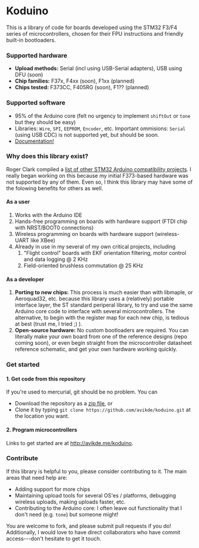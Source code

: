 Koduino
=======

This is a library of code for boards developed using the STM32 F3/F4 series of microcontrollers, chosen for their FPU instructions and friendly built-in bootloaders.

### Supported hardware

* **Upload methods:** Serial (incl using USB-Serial adapters), USB using DFU (soon)
* **Chip families:** F37x, F4xx (soon), F1xx (planned)
* **Chips tested:** F373CC, F405RG (soon), F1?? (planned)

### Supported software

* 95% of the Arduino core (felt no urgency to implement `shiftOut` or `tone` but they should be easy)
* Libraries: `Wire`, `SPI`, `EEPROM`, `Encoder`, etc. Important ommisions: `Serial` (using USB CDC) is not supported yet, but should be soon.
* [Documentation!](http://avikde.me/koduino/html/)

### Why does this library exist?

Roger Clark compiled a [list of other STM32 Arduino compatibility projects](https://github.com/rogerclarkmelbourne/Arduino_STM32/wiki/Other-STM32-Arduino-projects). I really began working on this because my initial F373-based hardware was not supported by any of them. Even so, I think this library may have some of the folowing benefits for others as well.

#### As a user

1. Works with the Arduino IDE
1. Hands-free programming on boards with hardware support (FTDI chip with NRST/BOOT0 connections)
1. Wireless programming on boards with hardware support (wireless-UART like XBee)
1. Already in use in my several of my own critical projects, including
    1. "Flight control" boards with EKF orientation filtering, motor control and data logging @ 2 KHz
    1. Field-oriented brushless commutation @ 25 KHz

#### As a developer

1. **Porting to new chips:** This process is much easier than with libmaple, or Aeroquad32, etc. because this library uses a (relatively) portable interface layer, the ST standard periperal library, to try and use the same Arduino core code to interface with several microcontrollers. The alternative, to begin with the register map for each new chip, is tedious at best (trust me, I tried ;) ).
1. **Open-source hardware:** No custom bootloaders are required. You can literally make your own board from one of the reference designs (repo coming soon), or even begin straight from the microcontroller datasheet reference schematic, and get your own hardware working quickly.

### Get started

#### 1. Get code from this repository

If you're used to mercurial, git should be no problem. You can

* Download the repository as a [zip file](https://github.com/avikde/koduino/archive/master.zip), or
* Clone it by typing `git clone https://github.com/avikde/koduino.git` at the location you want.

#### 2. Program microcontrollers

Links to get started are at http://avikde.me/koduino.

### Contribute

If this library is helpful to you, please consider contributing to it. The main areas that need help are:

* Adding support for more chips
* Maintaining upload tools for several OS'es / platforms, debugging wireless uploads, making uploads faster, etc.
* Contributing to the Arduino core: I often leave out functionality that I don't need (e.g. `tone`) but someone might!

You are welcome to fork, and please submit pull requests if you do! Additionally, I would love to have direct collaborators who have commit access---don't hesitate to get it touch.
